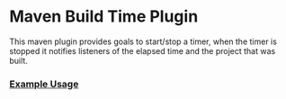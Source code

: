 # Maven Build Time Plugin

This maven plugin provides goals to start/stop a timer, when the timer is stopped it notifies listeners of the elapsed time and the project that was built.

### [Example Usage](https://github.com/born2snipe/maven-plugin-build-time-example)


